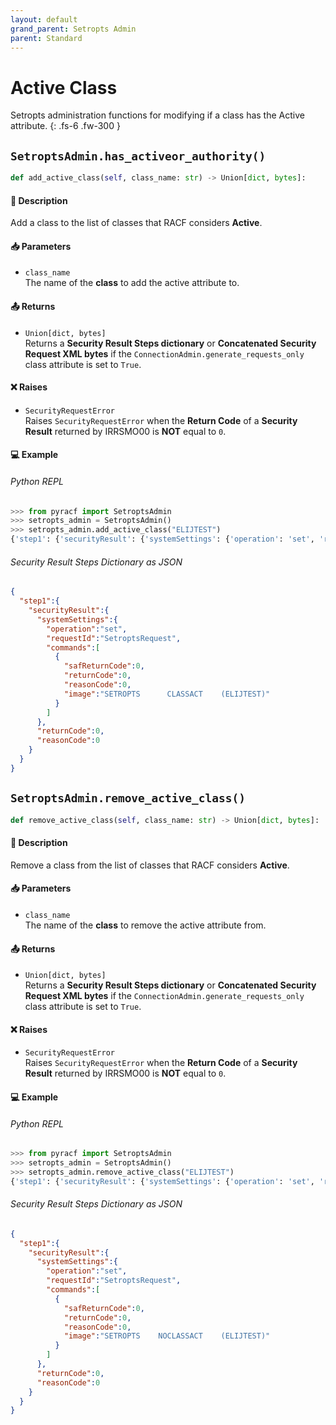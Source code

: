 ```yaml
---
layout: default
grand_parent: Setropts Admin
parent: Standard
---
```


# Active Class

Setropts administration functions for modifying if a class has the Active attribute. 
{: .fs-6 .fw-300 }

## `SetroptsAdmin.has_activeor_authority()`

```python
def add_active_class(self, class_name: str) -> Union[dict, bytes]:
```

#### 📄 Description

Add a class to the list of classes that RACF considers **Active**.

#### 📥 Parameters
* `class_name`<br>
  The name of the **class** to add the active attribute to.

#### 📤 Returns
* `Union[dict, bytes]`<br>
  Returns a **Security Result Steps dictionary** or **Concatenated Security Request XML bytes** if the `ConnectionAdmin.generate_requests_only` class attribute is set to `True`.

#### ❌ Raises
* `SecurityRequestError`<br>
  Raises `SecurityRequestError` when the **Return Code** of a **Security Result** returned by IRRSMO00 is **NOT** equal to `0`.

#### 💻 Example

###### Python REPL
```python
>>> from pyracf import SetroptsAdmin
>>> setropts_admin = SetroptsAdmin()
>>> setropts_admin.add_active_class("ELIJTEST")
{'step1': {'securityResult': {'systemSettings': {'operation': 'set', 'requestId': 'SetroptsRequest', 'commands': [{'safReturnCode': 0, 'returnCode': 0, 'reasonCode': 0, 'image': 'SETROPTS      CLASSACT    (ELIJTEST)'}]}, 'returnCode': 0, 'reasonCode': 0}}}
```

###### Security Result Steps Dictionary as JSON
```json
{
  "step1":{
    "securityResult":{
      "systemSettings":{
        "operation":"set",
        "requestId":"SetroptsRequest",
        "commands":[
          {
            "safReturnCode":0,
            "returnCode":0,
            "reasonCode":0,
            "image":"SETROPTS      CLASSACT    (ELIJTEST)"
          }
        ]
      },
      "returnCode":0,
      "reasonCode":0
    }
  }
}
```


## `SetroptsAdmin.remove_active_class()`

```python
def remove_active_class(self, class_name: str) -> Union[dict, bytes]:
```

#### 📄 Description

Remove a class from the list of classes that RACF considers **Active**.

#### 📥 Parameters
* `class_name`<br>
  The name of the **class** to remove the active attribute from.

#### 📤 Returns
* `Union[dict, bytes]`<br>
  Returns a **Security Result Steps dictionary** or **Concatenated Security Request XML bytes** if the `ConnectionAdmin.generate_requests_only` class attribute is set to `True`.

#### ❌ Raises
* `SecurityRequestError`<br>
  Raises `SecurityRequestError` when the **Return Code** of a **Security Result** returned by IRRSMO00 is **NOT** equal to `0`.

#### 💻 Example

###### Python REPL
```python
>>> from pyracf import SetroptsAdmin
>>> setropts_admin = SetroptsAdmin()
>>> setropts_admin.remove_active_class("ELIJTEST")
{'step1': {'securityResult': {'systemSettings': {'operation': 'set', 'requestId': 'SetroptsRequest', 'commands': [{'safReturnCode': 0, 'returnCode': 0, 'reasonCode': 0, 'image': 'SETROPTS    NOCLASSACT    (ELIJTEST)'}]}, 'returnCode': 0, 'reasonCode': 0}}}

```

###### Security Result Steps Dictionary as JSON
```json
{
  "step1":{
    "securityResult":{
      "systemSettings":{
        "operation":"set",
        "requestId":"SetroptsRequest",
        "commands":[
          {
            "safReturnCode":0,
            "returnCode":0,
            "reasonCode":0,
            "image":"SETROPTS    NOCLASSACT    (ELIJTEST)"
          }
        ]
      },
      "returnCode":0,
      "reasonCode":0
    }
  }
}
```